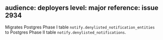audience: deployers
level: major
reference: issue 2934
---
Migrates Postgres Phase I table `notify.denylisted_notification_entities` to
Postgres Phase II table `notify.denylisted_notifications`.
